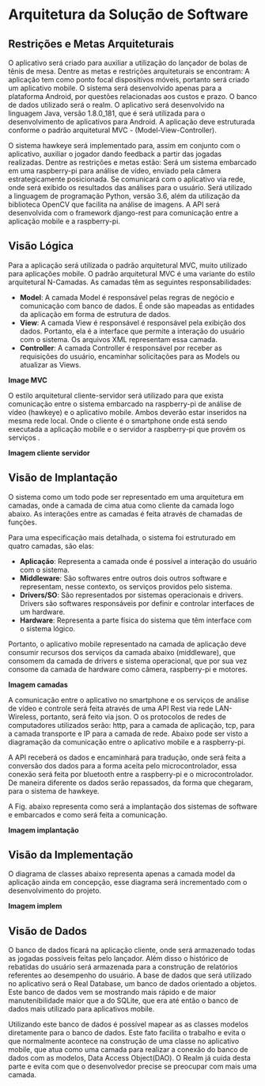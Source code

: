 
# Arquitetura da Solução de Software

## Restrições e Metas Arquiteturais

O aplicativo será criado para auxiliar a utilização do lançador de bolas de tênis de mesa. Dentre as metas e restrições arquiteturais se encontram:
A aplicação tem como ponto focal dispositivos móveis, portanto será criado um aplicativo mobile.
O sistema será desenvolvido apenas para a plataforma Android, por questões relacionadas aos custos e prazo.
O banco de dados utilizado será o realm.
O aplicativo será desenvolvido na linguagem Java, versão 1.8.0_181, que é será utilizada para o desenvolvimento de aplicativos para Android.
A aplicação deve estruturada conforme o padrão arquitetural MVC - (Model-View-Controller).

O sistema hawkeye será implementado para, assim em conjunto com o aplicativo, auxiliar o jogador dando feedback a partir das jogadas realizadas. Dentre as restrições e metas estão:
Será um sistema embarcado em uma raspberry-pi para análise de vídeo, enviado pela câmera estrategicamente posicionada.
Se comunicará com o aplicativo via rede, onde será exibido os resultados das análises para o usuário.
Será utilizado a linguagem de programação Python, versão 3.6, além da utilização da biblioteca OpenCV que facilita na análise de imagens.
A API será desenvolvida com o framework django-rest para comunicação entre a aplicação mobile e a raspberry-pi.

## Visão Lógica

Para a aplicação será utilizada o padrão arquitetural MVC, muito utilizado para aplicações mobile.  O padrão arquitetural MVC é uma variante do estilo arquitetural N-Camadas.  As camadas têm as seguintes responsabilidades:

* **Model**: A camada Model é responsável pelas regras de negócio e comunicação com banco de dados. É onde são mapeadas as entidades da aplicação em forma de estrutura de dados. 
* **View**: A camada View é responsável é responsável pela exibição dos dados. Portanto, ela é a interface que permite a interação do usuário com o sistema. Os arquivos XML representam essa camada.
* **Controller**: A camada Controller é responsável por receber as requisições do usuário, encaminhar solicitações para as Models  ou atualizar as Views.

**Image MVC**

O estilo arquitetural cliente-servidor será utilizado para que exista comunicação entre o sistema embarcado na raspberry-pi de análise de vídeo (hawkeye) e o aplicativo mobile. Ambos deverão estar inseridos na mesma rede local. Onde o cliente é o smartphone onde está sendo executada a aplicação mobile e o servidor a raspberry-pi que provém os serviços .

**Imagem cliente servidor**

## Visão de Implantação
O sistema como um todo pode ser representado em uma arquitetura em camadas, onde a camada de cima atua como cliente da camada logo abaixo. As interações entre as camadas é feita através de chamadas de funções.

Para uma especificação mais detalhada, o sistema foi estruturado em quatro camadas, são elas:
* **Aplicação**: Representa a camada onde é possível a interação do usuário com o sistema.
* **Middleware**: São softwares entre outros dois outros software e representam, nesse contexto, os serviços providos pelo sistema.
* **Drivers/SO**: São representados por sistemas operacionais e drivers. Drivers são softwares responsáveis por definir e controlar interfaces de um hardware. 
* **Hardware**: Representa a parte física do sistema que têm interface com o sistema lógico.

Portanto, o aplicativo mobile representado na camada de aplicação deve consumir recursos dos serviços da camada abaixo (middleware), que consomem da camada de drivers e sistema operacional, que por sua vez consome da camada de hardware como câmera, raspberry-pi e motores. 

**Imagem camadas**

A comunicação entre o aplicativo no smartphone e os serviços de análise de vídeo e controle será feita através de uma API Rest via rede LAN-Wireless, portanto, será feito via json. O os protocolos de redes de computadores utilizados serão: http, para a camada de aplicação, tcp, para a camada transporte e  IP para a camada de rede. Abaixo pode ser visto a diagramação da comunicação entre o aplicativo mobile e a raspberry-pi.

A API receberá os dados e encaminhará para tradução, onde será feita a conversão dos dados para a forma aceita pelo microcontrolador, essa conexão será feita por bluetooth entre a raspberry-pi e o microcontrolador. De maneira diferente os dados serão repassados, da forma que chegaram, para o sistema de hawkeye.

A Fig. abaixo representa como será a implantação dos sistemas de software e embarcados e como será feita a comunicação.

**Imagem implantação**

## Visão da Implementação

O diagrama de classes abaixo representa apenas a camada model da aplicação ainda em concepção, esse diagrama será incrementado com o desenvolvimento do projeto. 

**Imagem implem**

## Visão de Dados
O banco de dados ficará na aplicação cliente, onde será armazenado todas as jogadas possíveis feitas pelo lançador. Além disso o histórico de rebatidas do usuário será armazenada para a construção de relatórios referentes ao desempenho do usuário.
A base de dados que será utilizado no aplicativo será o Real Database, um banco de dados orientado a objetos. Este banco de dados vem se mostrando mais rápido e de maior manutenibilidade maior que a do SQLite, que era até então o banco de dados mais utilizado para aplicativos mobile.

Utilizando este banco de dados é possível mapear as as classes modelos diretamente para o banco de dados. Este fato facilita o trabalho e evita o que normalmente acontece na construção de uma classe no aplicativo mobile, que atua como uma camada para realizar a conexão do banco de dados com as modelos, Data Access Object(DAO). O Realm já cuida desta parte e evita com que o desenvolvedor precise se preocupar com mais uma camada.
